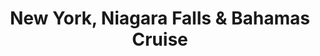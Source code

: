 ---
category: caribbean
title: New York, Niagara Falls & Bahamas Cruise
class: new-york-niagara-falls-and-bahamas-cruise
cruiseline: An unforgettable holiday that ticks three iconic places off your bucket list, with all travel
price: 2749
nights: 13
cruise-url: https://www.secretescapes.com/new-york-niagara-falls-and-bahamas-cruise-a-nyc-stay-before-amtrak-travel-to-niagara-falls-then-an-unforgettable-bahamas-cruise/sale?utm_source=SE&utm_medium=hub_offer&utm_campaign=cruise_20160301
---